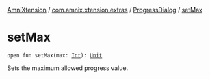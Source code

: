 [AmniXtension](../../index.md) / [com.amnix.xtension.extras](../index.md) / [ProgressDialog](index.md) / [setMax](./set-max.md)

# setMax

`open fun setMax(max: `[`Int`](https://kotlinlang.org/api/latest/jvm/stdlib/kotlin/-int/index.html)`): `[`Unit`](https://kotlinlang.org/api/latest/jvm/stdlib/kotlin/-unit/index.html)

Sets the maximum allowed progress value.

